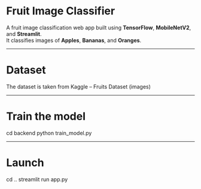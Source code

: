 # Fruit Image Classifier

A fruit image classification web app built using **TensorFlow**, **MobileNetV2**, and **Streamlit**.  
It classifies images of **Apples**, **Bananas**, and **Oranges**.

---
# Dataset
The dataset is taken from Kaggle – Fruits Dataset (images)

---
# Train the model
cd backend
python train_model.py

---
# Launch 
cd ..
streamlit run app.py
